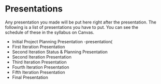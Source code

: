 # Presentations

Any presentation you made will be put here right after the presentation. The following is a list of presentations you have to put. You can see the schedule of these in the syllabus on Canvas.

- Initial Project Planning Presentation
  -presentation(
- First Iteration Presentation
- Second Iteration Status & Planning Presentation
- Second Iteration Presentation
- Third Iteration Presentation
- Fourth Iteration Presentation
- Fifth Iteration Presentation
- Final Presentation

